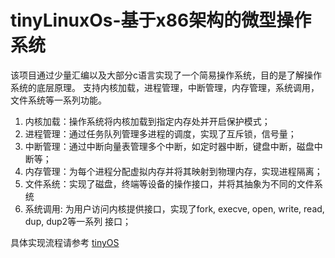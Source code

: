# tinyLinuxOs-基于x86架构的微型操作系统

该项目通过少量汇编以及大部分c语言实现了一个简易操作系统，目的是了解操作系统的底层原理。 支持内核加载，进程管理，中断管理，内存管理，系统调用，文件系统等一系列功能。

1. 内核加载：操作系统将内核加载到指定内存处并开启保护模式；  
2. 进程管理：通过任务队列管理多进程的调度，实现了互斥锁，信号量；  
3. 中断管理：通过中断向量表管理多个中断，如定时器中断，键盘中断，磁盘中断等；  
4. 内存管理：为每个进程分配虚拟内存并将其映射到物理内存，实现进程隔离；  
5. 文件系统：实现了磁盘，终端等设备的操作接口，并将其抽象为不同的文件系统  
6. 系统调用: 为用户访问内核提供接口，实现了fork, execve, open, write, read, dup, dup2等一系列 接口；

具体实现流程请参考 [tinyOS](https://blog.csdn.net/m0_46168092/article/details/146485149?sharetype=blogdetail&sharerId=146485149&sharerefer=PC&sharesource=m0_46168092&sharefrom=mp_from_link)